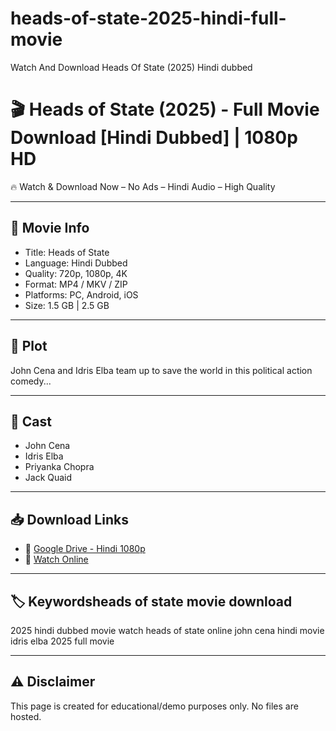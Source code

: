# heads-of-state-2025-hindi-full-movie
Watch And Download Heads Of State (2025) Hindi dubbed

# 🎬 Heads of State (2025) - Full Movie Download [Hindi Dubbed] | 1080p HD

🔥 Watch & Download Now – No Ads – Hindi Audio – High Quality

---

## 📜 Movie Info

- Title: Heads of State  
- Language: Hindi Dubbed  
- Quality: 720p, 1080p, 4K  
- Format: MP4 / MKV / ZIP  
- Platforms: PC, Android, iOS  
- Size: 1.5 GB | 2.5 GB

---

## 📖 Plot

John Cena and Idris Elba team up to save the world in this political action comedy...

---

## 👥 Cast

- John Cena  
- Idris Elba  
- Priyanka Chopra  
- Jack Quaid

---

## 📥 Download Links

- 🔗 [Google Drive - Hindi 1080p](#)  
- 🔗 [Watch Online](#)

---

## 🏷 Keywordsheads of state movie download
2025 hindi dubbed movie
watch heads of state online
john cena hindi movie
idris elba 2025 full movie

---

## ⚠️ Disclaimer

This page is created for educational/demo purposes only. No files are hosted.
